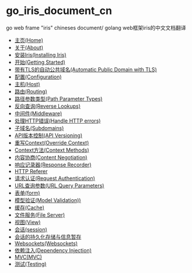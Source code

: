 # go_iris_document_cn
go web frame "iris" chineses document/ golang web框架iris的中文文档翻译

- [主页(Home)](https://github.com/v5yangzai/go_iris_document_cn/blob/master/1-%E4%B8%BB%E9%A1%B5(Home).md)
- [关于(About)](https://github.com/v5yangzai/go_iris_document_cn/blob/master/2-%E5%85%B3%E4%BA%8E(About).md)
- [安装Iris(Installing Iris)](https://github.com/v5yangzai/go_iris_document_cn/blob/master/3-%E5%AE%89%E8%A3%85Iris(Installing%20Iris).md)
- [开始(Getting Started)](https://github.com/v5yangzai/go_iris_document_cn/blob/master/4-%E5%BC%80%E5%A7%8B(Getting%20Started).md)
- [带有TLS的自动公共域名(Automatic Public Domain with TLS)](https://github.com/v5yangzai/go_iris_document_cn/blob/master/5-%E5%B8%A6%E6%9C%89TLS%E7%9A%84%E8%87%AA%E5%8A%A8%E5%85%AC%E5%85%B1%E5%9F%9F%E5%90%8D(Automatic%20Public%20Domain%20with%20TLS).md)
- [配置(Configuration)](https://github.com/v5yangzai/go_iris_document_cn/blob/master/6-%E9%85%8D%E7%BD%AE(Configuration).md)
- [主机(Host)](https://github.com/v5yangzai/go_iris_document_cn/blob/master/7-%E4%B8%BB%E6%9C%BA(Host).md)
- [路由(Routing)](https://github.com/v5yangzai/go_iris_document_cn/blob/master/8-%E8%B7%AF%E7%94%B1(Routing).md)
- [路径参数类型(Path Parameter Types)](https://github.com/v5yangzai/go_iris_document_cn/blob/master/9-%E8%B7%AF%E5%BE%84%E5%8F%82%E6%95%B0%E7%B1%BB%E5%9E%8B(Path%20Parameter%20Types).md)
- [反向查询(Reverse Lookups)](https://github.com/v5yangzai/go_iris_document_cn/blob/master/10-%E5%8F%8D%E5%90%91%E6%9F%A5%E8%AF%A2(Reverse%20Lookups).md)
- [中间件(Middleware)](https://github.com/v5yangzai/go_iris_document_cn/blob/master/11-%E4%B8%AD%E9%97%B4%E4%BB%B6(Middleware).md)
- [处理HTTP错误(Handle HTTP errors)](https://github.com/v5yangzai/go_iris_document_cn/blob/master/12-%E5%A4%84%E7%90%86HTTP%E9%94%99%E8%AF%AF(Handle%20HTTP%20errors).md)
- [子域名(Subdomains)](https://github.com/v5yangzai/go_iris_document_cn/blob/master/13-%E5%AD%90%E5%9F%9F%E5%90%8D(Subdomains).md)
- [API版本控制(API Versioning)](https://github.com/v5yangzai/go_iris_document_cn/blob/master/17-API%E7%89%88%E6%9C%AC%E6%8E%A7%E5%88%B6(API%20Versioning).md)
- [重写Context(Override Context)](https://github.com/v5yangzai/go_iris_document_cn/blob/master/15-%E9%87%8D%E5%86%99Context(Override%20Context).md)
- [Context方法(Context Methods)](https://github.com/v5yangzai/go_iris_document_cn/blob/master/16-Context%E6%96%B9%E6%B3%95(Context%20Methods).md)
- [内容协商(Content Negotiation)](https://github.com/v5yangzai/go_iris_document_cn/blob/master/18-%E5%86%85%E5%AE%B9%E5%8D%8F%E5%95%86(Content%20Negotiation).md)
- [响应记录器(Response Recorder)](https://github.com/v5yangzai/go_iris_document_cn/blob/master/19-%E5%93%8D%E5%BA%94%E8%AE%B0%E5%BD%95%E5%99%A8(Response%20Recorder).md)
- [HTTP Referer](https://github.com/v5yangzai/go_iris_document_cn/blob/master/20-HTTP%20Referer.md)
- [请求认证(Request Authentication)](https://github.com/v5yangzai/go_iris_document_cn/blob/master/21-%E8%AF%B7%E6%B1%82%E8%AE%A4%E8%AF%81(Request%20Authentication).md)
- [URL查询参数(URL Query Parameters)](https://github.com/v5yangzai/go_iris_document_cn/blob/master/22-URL%E6%9F%A5%E8%AF%A2%E5%8F%82%E6%95%B0(URL%20Query%20Parameters).md)
- [表单(form)](https://github.com/v5yangzai/go_iris_document_cn/blob/master/23-%E8%A1%A8%E5%8D%95(form).md)
- [模型验证(Model Validation))](https://github.com/v5yangzai/go_iris_document_cn/blob/master/24-%E6%A8%A1%E5%9E%8B%E9%AA%8C%E8%AF%81(Model%20Validation).md)
- [缓存(Cache)](https://github.com/v5yangzai/go_iris_document_cn/blob/master/25-%E7%BC%93%E5%AD%98(Cache).md)
- [文件服务(File Server)](https://github.com/v5yangzai/go_iris_document_cn/blob/master/26-%E6%96%87%E4%BB%B6%E6%9C%8D%E5%8A%A1(File%20Server).md)
- [视图(View)](https://github.com/v5yangzai/go_iris_document_cn/blob/master/27-%E8%A7%86%E5%9B%BE(View).md)
- [会话(session)](https://github.com/v5yangzai/go_iris_document_cn/blob/master/29-%E4%BC%9A%E8%AF%9D(session).md)
- [会话的持久化存储与信息暂存](https://github.com/v5yangzai/go_iris_document_cn/blob/master/30-%E4%BC%9A%E8%AF%9D%E7%9A%84%E6%8C%81%E4%B9%85%E5%8C%96%E5%AD%98%E5%82%A8%E4%B8%8E%E4%BF%A1%E6%81%AF%E6%9A%82%E5%AD%98.md)
- [Websockets(Websockets)](https://github.com/v5yangzai/go_iris_document_cn/blob/master/31-Websockets(Websockets).md)
- [依赖注入(Dependency Injection)](https://github.com/v5yangzai/go_iris_document_cn/blob/master/32-%E4%BE%9D%E8%B5%96%E6%B3%A8%E5%85%A5(Dependency%20Injection).md)
- [MVC(MVC)](https://github.com/v5yangzai/go_iris_document_cn/blob/master/33-MVC(MVC).md)
- [测试(Testing)](https://github.com/v5yangzai/go_iris_document_cn/blob/master/34-%E6%B5%8B%E8%AF%95(Testing).md)
